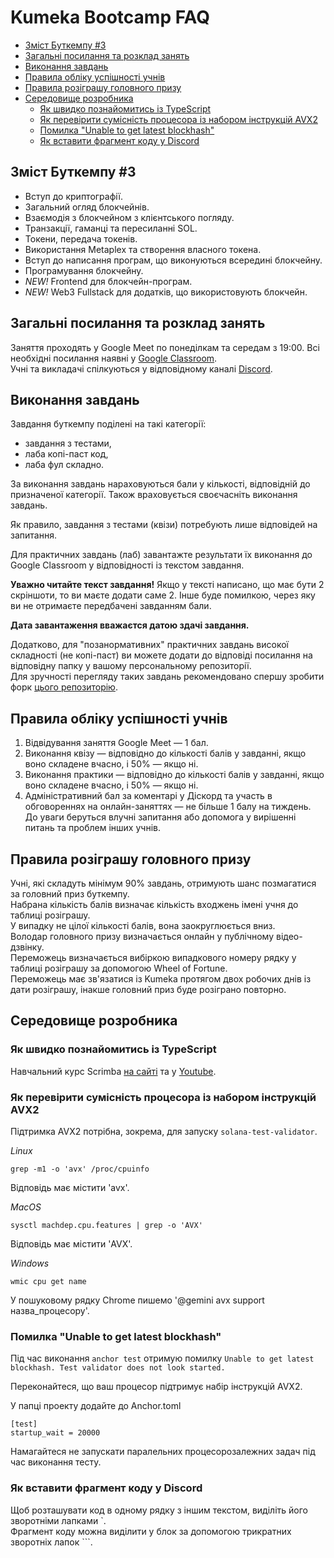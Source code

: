 # Kumeka Bootcamp FAQ
- [Зміст Буткемпу #3](#зміст-буткемпу-3)
- [Загальні посилання та розклад занять](#загальні-посилання-та-розклад-занять)
- [Виконання завдань](#виконання-завдань)
- [Правила обліку успішності учнів](#правила-обліку-успішності-учнів)
- [Правила розіграшу головного призу](#правила-розіграшу-головного-призу)
- [Середовище розробника](#середовище-розробника)
  - [Як швидко познайомитись із TypeScript](#як-швидко-познайомитись-із-typescript)
  - [Як перевірити сумісність процесора із набором інструкцій AVX2](#як-перевірити-сумісність-процесора-із-набором-інструкцій-avx2)
  - [Помилка "Unable to get latest blockhash"](#помилка-unable-to-get-latest-blockhash)
  - [Як вставити фрагмент коду у Discord](#як-вставити-фрагмент-коду-у-discord)

## Зміст Буткемпу #3

- Вступ до криптографії.
- Загальний огляд блокчейнів.
- Взаємодія з блокчейном з клієнтського погляду.
- Транзакції, гаманці та пересиланні SOL.
- Токени, передача токенів.
- Використання Metaplex та створення власного токена.
- Вступ до написання програм, що виконуються всередині блокчейну.
- Програмування блокчейну.
- *NEW!* Frontend для блокчейн-програм.
- *NEW!* Web3 Fullstack для додатків, що використовують блокчейн.

## Загальні посилання та розклад занять

Заняття проходять у Google Meet по понеділкам та середам з 19:00. Всі необхідні посилання наявні у [Google Classroom](https://classroom.google.com/c/NzYwMDIxMDE5NzQ1?cjc=2ugyk43i).  
Учні та викладачі спілкуються у відповідному каналі [Discord](https://discord.gg/4eh4fsBSYX).

## Виконання завдань

Завдання буткемпу поділені на такі категорії:
- завдання з тестами,
- лаба копі-паст код,
- лаба фул складно.

За виконання завдань нараховуються бали у кількості, відповідній до призначеної категорії. Також враховується своєчасніть виконання завдань.

Як правило, завдання з тестами (квізи) потребують лише відповідей на запитання.

Для практичних завдань (лаб) завантажте результати їх виконання до Google Classroom у відповідності із текстом завдання.

**Уважно читайте текст завдання!** Якщо у тексті написано, що має бути 2 скріншоти, то ви маєте додати саме 2. Інше буде помилкою, через яку ви не отримаєте передбачені завданням бали.

**Дата завантаження вважаєтся датою здачі завдання.**

Додатково, для "позанормативних" практичних завдань високої складності (не копі-паст) ви можете додати до відповіді посилання на відповідну папку у вашому персональному репозиторії.  
Для зручності перегляду таких завдань рекомендовано спершу зробити форк [цього репозиторію](https://github.com/ilya-bobyr/solana-ua-bootcamp-2025-03-19).

## Правила обліку успішності учнів

1. Відвідування заняття Google Meet — 1 бал.
2. Виконання квізу — відповідно до кількості балів у завданні, якщо воно складене вчасно, і 50% — якщо ні.
3. Виконання практики — відповідно до кількості балів у завданні, якщо воно складене вчасно, і 50% — якщо ні.
4. Адміністративний бал за коментарі у Діскорд та участь в обговореннях на онлайн-заняттях — не більше 1 балу на тиждень. До уваги беруться влучні запитання або допомога у вирішенні питань та проблем інших учнів.

## Правила розіграшу головного призу

Учні, які складуть мінімум 90% завдань, отримують шанс позмагатися за головний приз буткемпу.  
Набрана кількість балів визначає кількість входжень імені учня до таблиці розіграшу.  
У випадку не цілої кількості балів, вона заокруглюється вниз.  
Володар головного призу визначається онлайн у публічному відео-дзвінку.  
Переможець визначається вибіркою випадкового номеру рядку у таблиці розіграшу за допомогою Wheel of Fortune.  
Переможець має зв'язатися із Kumeka протягом двох робочих днів із дати розіграшу, інакше головний приз буде розіграно повторно.

## Середовище розробника

### Як швидко познайомитись із TypeScript

Навчальний курс Scrimba [на сайті](https://scrimba.com/learn-typescript-c03c/) та у [Youtube](https://www.youtube.com/watch?v=SpwzRDUQ1GI).

### Як перевірити сумісність процесора із набором інструкцій AVX2

Підтримка AVX2 потрібна, зокрема, для запуску `solana-test-validator`.

*Linux*
```
grep -m1 -o 'avx' /proc/cpuinfo
```
Відповідь має містити 'avx'.

*MacOS*
```
sysctl machdep.cpu.features | grep -o 'AVX'
```
Відповідь має містити 'AVX'.

*Windows*
```
wmic cpu get name
```
У пошуковому рядку Chrome пишемо '@gemini avx support назва_процесору'.

### Помилка "Unable to get latest blockhash"

Під час виконання `anchor test` отримую помилку
`Unable to get latest blockhash. Test validator does not look started. `

Переконайтеся, що ваш процесор підтримує набір інструкцій AVX2.

У папці проекту додайте до Anchor.toml
```
[test]
startup_wait = 20000
```
Намагайтеся не запускати паралельних процесорозалежних задач під час виконання тесту.

### Як вставити фрагмент коду у Discord

Щоб розташувати код в одному рядку з іншим текстом, виділіть його зворотніми лапками `.  
Фрагмент коду можна виділити у блок за допомогою трикратних зворотніх лапок ```.
